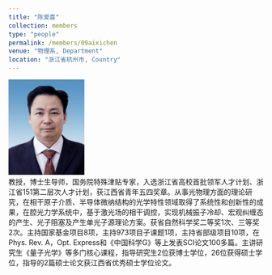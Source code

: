 ```yaml
---
title: "陈爱喜"
collection: members
type: "people"
permalink: /members/09aixichen
venue: "物理系, Department"
location: "浙江省杭州市, Country"
---
```


<img src='/images/people/aixichen.png' width='150' ><br>
教授，博士生导师，国务院特殊津贴专家，入选浙江省高校首批领军人才计划、浙江省151第二层次人才计划，获江西省青年五四奖章。从事光物理方面的理论研究，在相干原子介质、半导体微纳结构的光学特性领域取得了系统性和创新性的成果，在腔光力学系统中，基于激光场的相干调控，实现机械振子冷却、宏观纠缠态的产生、光子阻塞及产生单光子源理论方案。获省自然科学奖二等奖1次、三等奖2次。主持国家基金项目8项，主持973项目子课题1项，主持省部级项目10项，在Phys. Rev. A，Opt. Express和《中国科学G》等上发表SCI论文100多篇。主讲研究生《量子光学》等多门核心课程，指导研究生2位获博士学位，26位获得硕士学位，指导的2篇硕士论文获江西省优秀硕士学位论文。
